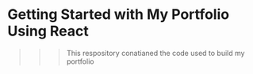 # Getting Started with My Portfolio Using React

>>> This respository conatianed the code used to build my portfolio


